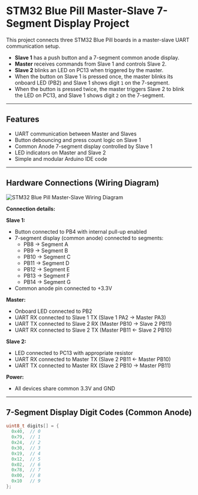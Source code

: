 # STM32 Blue Pill Master-Slave 7-Segment Display Project

This project connects three STM32 Blue Pill boards in a master-slave UART communication setup.

- **Slave 1** has a push button and a 7-segment common anode display.
- **Master** receives commands from Slave 1 and controls Slave 2.
- **Slave 2** blinks an LED on PC13 when triggered by the master.
- When the button on Slave 1 is pressed once, the master blinks its onboard LED (PB2) and Slave 1 shows digit `1` on the 7-segment.
- When the button is pressed twice, the master triggers Slave 2 to blink the LED on PC13, and Slave 1 shows digit `2` on the 7-segment.

---

## Features

- UART communication between Master and Slaves
- Button debouncing and press count logic on Slave 1
- Common Anode 7-segment display controlled by Slave 1
- LED indicators on Master and Slave 2
- Simple and modular Arduino IDE code

---

## Hardware Connections (Wiring Diagram)

![STM32 Blue Pill Master-Slave Wiring Diagram](STM32_BluePill_Master-Slave.png)

**Connection details:**

**Slave 1:**

- Button connected to PB4 with internal pull-up enabled
- 7-segment display (common anode) connected to segments:
  - PB8 → Segment A
  - PB9 → Segment B
  - PB10 → Segment C
  - PB11 → Segment D
  - PB12 → Segment E
  - PB13 → Segment F
  - PB14 → Segment G
- Common anode pin connected to +3.3V

**Master:**

- Onboard LED connected to PB2
- UART RX connected to Slave 1 TX (Slave 1 PA2 → Master PA3)
- UART TX connected to Slave 2 RX (Master PB10 → Slave 2 PB11)
- UART RX connected to Slave 2 TX (Master PB11 ← Slave 2 PB10)

**Slave 2:**

- LED connected to PC13 with appropriate resistor
- UART RX connected to Master TX (Slave 2 PB11 ← Master PB10)
- UART TX connected to Master RX (Slave 2 PB10 → Master PB11)

**Power:**

- All devices share common 3.3V and GND

---

## 7-Segment Display Digit Codes (Common Anode)

```cpp
uint8_t digits[] = {
  0x40,  // 0
  0x79,  // 1
  0x24,  // 2
  0x30,  // 3
  0x19,  // 4
  0x12,  // 5
  0x02,  // 6
  0x78,  // 7
  0x00,  // 8
  0x10   // 9
};
